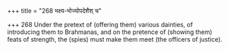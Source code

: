 +++
title = "268 भक्ष्य-भोज्योपदेशैश् च"

+++
268	Under the pretext of (offering them) various dainties, of introducing them to Brahmanas, and on the pretence of (showing them) feats of strength, the (spies) must make them meet (the officers of justice).